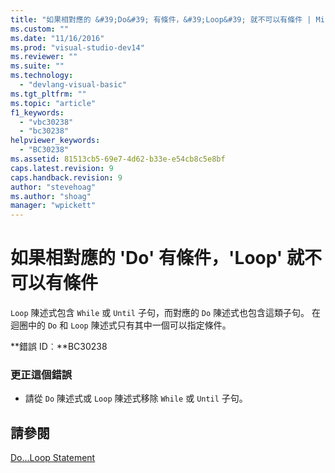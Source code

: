 ```yaml
---
title: "如果相對應的 &#39;Do&#39; 有條件，&#39;Loop&#39; 就不可以有條件 | Microsoft Docs"
ms.custom: ""
ms.date: "11/16/2016"
ms.prod: "visual-studio-dev14"
ms.reviewer: ""
ms.suite: ""
ms.technology: 
  - "devlang-visual-basic"
ms.tgt_pltfrm: ""
ms.topic: "article"
f1_keywords: 
  - "vbc30238"
  - "bc30238"
helpviewer_keywords: 
  - "BC30238"
ms.assetid: 81513cb5-69e7-4d62-b33e-e54cb8c5e8bf
caps.latest.revision: 9
caps.handback.revision: 9
author: "stevehoag"
ms.author: "shoag"
manager: "wpickett"
---
```

# 如果相對應的 &#39;Do&#39; 有條件，&#39;Loop&#39; 就不可以有條件
`Loop` 陳述式包含 `While` 或 `Until` 子句，而對應的 `Do` 陳述式也包含這類子句。 在迴圈中的 `Do` 和 `Loop` 陳述式只有其中一個可以指定條件。  
  
 **錯誤 ID︰**BC30238  
  
### 更正這個錯誤  
  
-   請從 `Do` 陳述式或 `Loop` 陳述式移除 `While` 或 `Until` 子句。  
  
## 請參閱  
 [Do...Loop Statement](/dotnet/visual-basic/language-reference/statements/do-loop-statement)